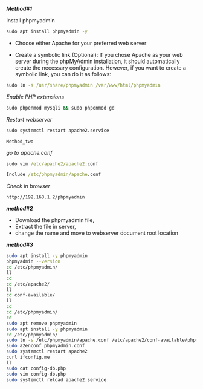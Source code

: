 **_Method#1_**

Install phpmyadmin
```cmd
sudo apt install phpmyadmin -y
```
-  Choose either Apache for your preferred web server

- Create a symbolic link (Optional): If you chose Apache as your web server during the phpMyAdmin installation, it should automatically create the necessary configuration. However, if you want to create a symbolic link, you can do it as follows:

```cmd
sudo ln -s /usr/share/phpmyadmin /var/www/html/phpmyadmin
```
_Enable PHP extensions_

```cmd
sudo phpenmod mysqli && sudo phpenmod gd
```
_Restart webserver_

```cmd
sudo systemctl restart apache2.service
```
`Method_two`

_go to apache.conf_

```cmd
sudo vim /etc/apache2/apache2.conf
```

```cmd
Include /etc/phpmyadmin/apache.conf
```


_Check in browser_

```bsdh
http://192.168.1.2/phpmyadmin
```

_**method#2**_

* Download the phpmyadmin file,
* Extract the file in server,
* change the name and move to webserver document root location 

_**method#3**_

```bash
sudo apt install -y phpmyadmin
phpmyadmin --version
cd /etc/phpmyadmin/
ll
cd 
cd /etc/apache2/
ll
cd conf-available/
ll
cd
cd /etc/phpmyadmin/
cd
sudo apt remove phpmyadmin
sudo apt install -y phpmyadmin
cd /etc/phpmyadmin/
sudo ln -s /etc/phpmyadmin/apache.conf /etc/apache2/conf-available/phpmyadmin.conf
sudo a2enconf phpmyadmin.conf
sudo systemctl restart apache2
curl ifconfig.me
ll
sudo cat config-db.php 
sudo vim config-db.php 
sudo systemctl reload apache2.service 
```

